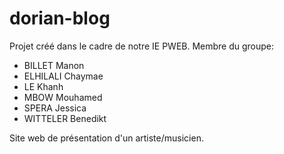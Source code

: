 # dorian-blog

Projet créé dans le cadre de notre IE PWEB.
Membre du groupe:
- BILLET Manon
- ELHILALI Chaymae
- LE Khanh
- MBOW Mouhamed
- SPERA Jessica
- WITTELER Benedikt

Site web de présentation d'un artiste/musicien.
